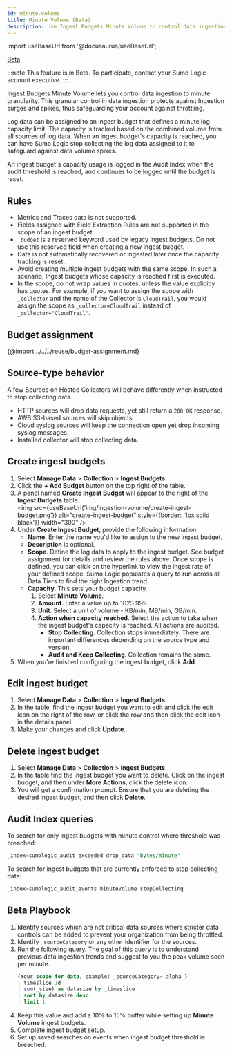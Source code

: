 ```yaml
---
id: minute-volume
title: Minute Volume (Beta)
description: Use Ingest Budgets Minute Volume to control data ingestion to minute granularity.
---
```


import useBaseUrl from '@docusaurus/useBaseUrl';

<!-- IMPORTANT: When this doc goes from Beta to GA, integrate this content with /docs/manage/ingestion-volume/ingest-budgets/index.md, where there's significant overlapping content. -->

<head>
  <meta name="robots" content="noindex" />
</head>

<p><a href="/docs/beta"><span className="beta">Beta</span></a></p>

:::note
This feature is in Beta. To participate, contact your Sumo Logic account executive.
:::

Ingest Budgets Minute Volume lets you control data ingestion to minute granularity. This granular control in data ingestion protects against Ingestion surges and spikes, thus safeguarding your account against throttling.

Log data can be assigned to an ingest budget that defines a minute log capacity limit. The capacity is tracked based on the combined volume from all sources of log data. When an ingest budget's capacity is reached, you can have Sumo Logic stop collecting the log data assigned to it to safeguard against data volume spikes.

An ingest budget's capacity usage is logged in the Audit Index when the audit threshold is reached, and continues to be logged until the budget is reset.

## Rules

* Metrics and Traces data is not supported.
* Fields assigned with Field Extraction Rules are not supported in the scope of an ingest budget.
* `_budget` is a reserved keyword used by legacy ingest budgets. Do not use this reserved field when creating a new ingest budget.
* Data is not automatically recovered or ingested later once the capacity tracking is reset.
* Avoid creating multiple ingest budgets with the same scope. In such a scenario, Ingest budgets whose capacity is reached first is executed.
* In the scope, do not wrap values in quotes, unless the value explicitly has quotes. For example, if you want to assign the scope with `_collector` and the name of the Collector is `CloudTrail`, you would assign the scope as `_collector=CloudTrail` instead of `_collector="CloudTrail"`.


## Budget assignment​

{@import ../../../reuse/budget-assignment.md}

## Source-type behavior​

A few Sources on Hosted Collectors will behave differently when instructed to stop collecting data.

* HTTP sources will drop data requests, yet still return a `200 OK` response.
* AWS S3-based sources will skip objects.
* Cloud syslog sources will keep the connection open yet drop incoming syslog messages.
* Installed collector will stop collecting data.

## Create ingest budgets

1. Select **Manage Data** > **Collection** > **Ingest Budgets**.
1. Click the **+ Add Budget** button on the top right of the table.
1.  A panel named **Create Ingest Budget** will appear to the right of the **Ingest Budgets** table.<br/><img src={useBaseUrl('img/ingestion-volume/create-ingest-budget.png')} alt="create-ingest-budget" style={{border: '1px solid black'}} width="300" />
1. Under **Create Ingest Budget**, provide the following information.
   * **Name**. Enter the name you'd like to assign to the new ingest budget.
   * **Description** is optional.
   * **Scope**. Define the log data to apply to the ingest budget. See budget assignment for details and review the rules above. Once scope is defined, you can click on the hyperlink to view the ingest rate of your defined scope. Sumo Logic populates a query to run across all Data Tiers to find the right Ingestion trend.
   * **Capacity**. This sets your budget capacity.
      1. Select **Minute Volume**.
      1. **Amount.** Enter a value up to 1023.999.
      1. **Unit**. Select a unit of volume - KB/min, MB/min, GB/min.
      1. **Action when capacity reached**. Select the action to take when the ingest budget's capacity is reached. All actions are audited.
         * **Stop Collecting**. Collection stops immediately. There are important differences depending on the source type and version.
         * **Audit and Keep Collecting**. Collection remains the same.
1. When you're finished configuring the ingest budget, click **Add**.

## Edit ingest budget​

1. Select **Manage Data** > **Collection** > **Ingest Budgets**.
1. In the table, find the ingest budget you want to edit and click the edit icon on the right of the row, or click the row and then click the edit icon in the details panel.
1. Make your changes and click **Update**.


## Delete ingest budget​

1. Select **Manage Data** > **Collection** > **Ingest Budgets**.
1. In the table find the ingest budget you want to delete. Click on the ingest budget, and then under **More Actions**, click the delete icon.
1. You will get a confirmation prompt. Ensure that you are deleting the desired ingest budget, and then click **Delete**.


## Audit Index queries

To search for only ingest budgets with minute control where threshold was breached:

```sql
_index=sumologic_audit exceeded drop_data "bytes/minute"
```

To search for ingest budgets that are currently enforced to stop collecting data:

```sql
_index=sumologic_audit_events minuteVolume stopCollecting
```

## Beta Playbook

1. Identify sources which are not critical data sources where stricter data controls can be added to prevent your organization from being throttled.
1. Identify `_sourceCategory` or any other identifier for the sources.
1. Run the following query. The goal of this query is to understand previous data ingestion trends and suggest to you the peak volume seen per minute.
   ```sql
   {Your scope for data, example: _sourceCategory= alpha }
   | timeslice 1d
   | sum(_size) as datasize by _timeslice
   | sort by datasize desc
   | limit 1
   ```
1. Keep this value and add a 10% to 15% buffer while setting up **Minute Volume** ingest budgets.
1. Complete ingest budget setup.
1. Set up saved searches on events when ingest budget threshold is breached.
